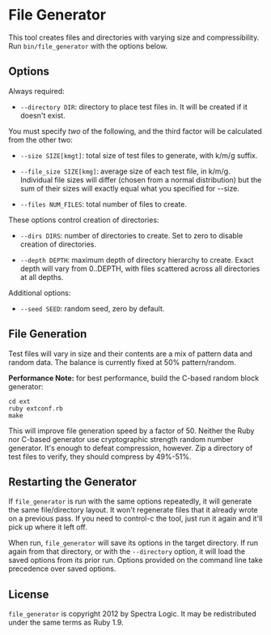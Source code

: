 # File Generator

This tool creates files and directories with varying size and compressibility. Run `bin/file_generator` with the options below.

## Options

Always required:

* `--directory DIR`: directory to place test files in. It will be created if it doesn't exist.

You must specify *two* of the following, and the third factor will be calculated from the other two:
  
* `--size SIZE[kmgt]`: total size of test files to generate, with k/m/g suffix.

* `--file_size SIZE[kmg]`: average size of each test file, in k/m/g. Individual file sizes will differ (chosen from a normal distribution) but the sum of their sizes will exactly equal what you specified for --size.

* `--files NUM_FILES`: total number of files to create.

These options control creation of directories:

* `--dirs DIRS`: number of directories to create. Set to zero to disable creation of directories.

* `--depth DEPTH`: maximum depth of directory hierarchy to create. Exact depth will vary from 0..DEPTH, with files scattered across all directories at all depths.

Additional options:

* `--seed SEED`: random seed, zero by default.

## File Generation

Test files will vary in size and their contents are a mix of pattern data and random data. The balance is currently fixed at 50% pattern/random.

**Performance Note:** for best performance, build the C-based random block generator:

    cd ext
    ruby extconf.rb
    make

This will improve file generation speed by a factor of 50. Neither the Ruby nor C-based generator use cryptographic strength random number generator. It's enough to defeat compression, however. Zip a directory of test files to verify, they should compress by 49%-51%.

## Restarting the Generator

If `file_generator` is run with the same options repeatedly, it will generate the same file/directory layout. It won't regenerate files that it already wrote on a previous pass. If you need to control-c the tool, just run it again and it'll pick up where it left off.

When run, `file_generator` will save its options in the target directory. If run again from that directory, or with the `--directory` option, it will load the saved options from its prior run. Options provided on the command line take precedence over saved options.

## License

`file_generator` is copyright 2012 by Spectra Logic. It may be redistributed under the same terms as Ruby 1.9.
